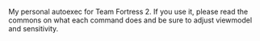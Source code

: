 My personal autoexec for Team Fortress 2. If you use it, please read the commons on what each command does and be sure to adjust viewmodel and sensitivity.
